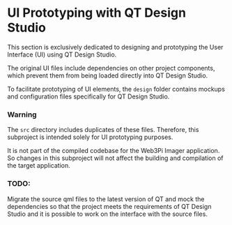 # UI Prototyping with QT Design Studio

This section is exclusively dedicated to designing and prototyping the User Interface (UI) using QT Design Studio.

The original UI files include dependencies on other project components, which prevent them from being loaded directly into QT Design Studio.

To facilitate prototyping of UI elements, the `design` folder contains mockups and configuration files specifically for QT Design Studio.


### Warning
The `src` directory includes duplicates of these files. Therefore, this subproject is intended solely for UI prototyping purposes.

It is not part of the compiled codebase for the Web3Pi Imager application.
So changes in this subproject will not affect the building and compilation of the target application.


### TODO:
Migrate the source qml files to the latest version of QT and mock the dependencies so that the project meets the requirements of QT Design Studio and it is possible to work on the interface with the source files.